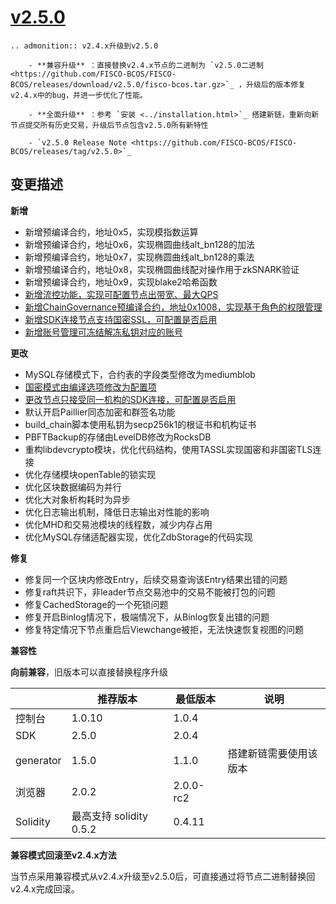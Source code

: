# [v2.5.0](https://github.com/FISCO-BCOS/FISCO-BCOS/releases/tag/v2.5.0)

```eval_rst
.. admonition:: v2.4.x升级到v2.5.0

    - **兼容升级** ：直接替换v2.4.x节点的二进制为 `v2.5.0二进制 <https://github.com/FISCO-BCOS/FISCO-BCOS/releases/download/v2.5.0/fisco-bcos.tar.gz>`_ ，升级后的版本修复v2.4.x中的bug，并进一步优化了性能。

    - **全面升级** ：参考 `安装 <../installation.html>`_ 搭建新链，重新向新节点提交所有历史交易，升级后节点包含v2.5.0所有新特性

    - `v2.5.0 Release Note <https://github.com/FISCO-BCOS/FISCO-BCOS/releases/tag/v2.5.0>`_
```

## 变更描述

**新增**

- 新增预编译合约，地址0x5，实现模指数运算
- 新增预编译合约，地址0x6，实现椭圆曲线alt_bn128的加法
- 新增预编译合约，地址0x7，实现椭圆曲线alt_bn128的乘法
- 新增预编译合约，地址0x8，实现椭圆曲线配对操作用于zkSNARK验证
- 新增预编译合约，地址0x9，实现blake2哈希函数
- [新增流控功能，实现可配置节点出带宽、最大QPS](../design/flow_control.md)
- [新增ChainGovernance预编译合约，地址0x1008，实现基于角色的权限管理](../design/security_control/ChainGovernance.md)
- [新增SDK连接节点支持国密SSL，可配置是否启用](../manual/configuration.html#id10)
- [新增账号管理可冻结解冻私钥对应的账号](../design/features/account_management.md)

**更改**

- MySQL存储模式下，合约表的字段类型修改为mediumblob
- [国密模式由编译选项修改为配置项](../manual/configuration.html#id10)
- [更改节点只接受同一机构的SDK连接，可配置是否启用](../manual/configuration.html#p2p)
- 默认开启Paillier同态加密和群签名功能
- build_chain脚本使用私钥为secp256k1的根证书和机构证书
- PBFTBackup的存储由LevelDB修改为RocksDB
- 重构libdevcrypto模块，优化代码结构，使用TASSL实现国密和非国密TLS连接
- 优化存储模块openTable的锁实现
- 优化区块数据编码为并行
- 优化大对象析构耗时为异步
- 优化日志输出机制，降低日志输出对性能的影响
- 优化MHD和交易池模块的线程数，减少内存占用
- 优化MySQL存储适配器实现，优化ZdbStorage的代码实现

**修复**

- 修复同一个区块内修改Entry，后续交易查询该Entry结果出错的问题
- 修复raft共识下，非leader节点交易池中的交易不能被打包的问题
- 修复CachedStorage的一个死锁问题
- 修复开启Binlog情况下，极端情况下，从Binlog恢复出错的问题
- 修复特定情况下节点重启后Viewchange被拒，无法快速恢复视图的问题

**兼容性**

**向前兼容**，旧版本可以直接替换程序升级

|            | 推荐版本                | 最低版本  | 说明                   |
| ---------- | ----------------------- | --------- | ---------------------- |
| 控制台     | 1.0.10                  | 1.0.4     |                        |
| SDK        | 2.5.0                   | 2.0.4     |                        |
| generator  | 1.5.0                   | 1.1.0     | 搭建新链需要使用该版本 |
| 浏览器     | 2.0.2                   | 2.0.0-rc2 |                        |
| Solidity   | 最高支持 solidity 0.5.2 | 0.4.11    |                        |

**兼容模式回滚至v2.4.x方法**

当节点采用兼容模式从v2.4.x升级至v2.5.0后，可直接通过将节点二进制替换回v2.4.x完成回滚。

